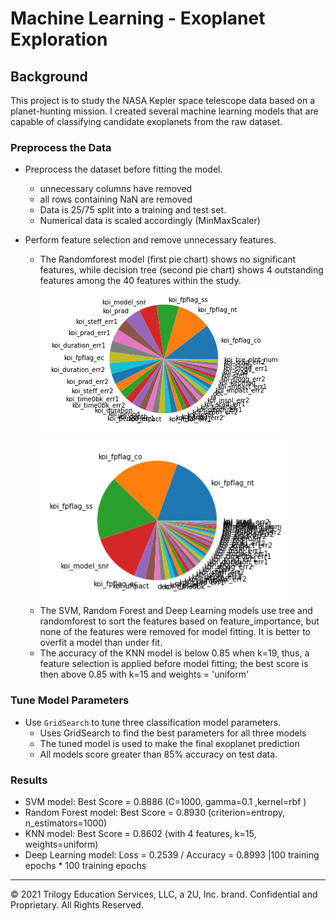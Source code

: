 # Machine Learning - Exoplanet Exploration


## Background

This project is to study the NASA Kepler space telescope data based on a planet-hunting mission. I created several machine learning models that are capable of classifying candidate exoplanets from the raw dataset.

### Preprocess the Data

* Preprocess the dataset before fitting the model.
    - unnecessary columns have removed
    - all rows containing NaN are removed
    - Data is 25/75 split into a training and test set.
    - Numerical data is scaled accordingly (MinMaxScaler)
    
* Perform feature selection and remove unnecessary features.
    - The Randomforest model (first pie chart) shows no significant features, while decision tree (second pie chart) shows 4 outstanding features among the 40 features within the study. <br>
    ![rf_pie](image/RF_pie.png)
    ![tree_pie](image/tree_pie.png)
    - The SVM, Random Forest and Deep Learning models use tree and randomforest to sort the features based on feature_importance, but none of the features were removed for model fitting. It is better to overfit a model than under fit.
    - The accuracy of the KNN model is below 0.85 when k=19, thus, a feature selection is applied before model fitting; the best score is then above 0.85 with k=15 and weights = 'uniform'




### Tune Model Parameters

* Use `GridSearch` to tune three classification model parameters.
    - Uses GridSearch to find the best parameters for all three models
    - The tuned model is used to make the final exoplanet prediction
    - All models score greater than 85% accuracy on test data.

### Results

* SVM model: Best Score = 0.8886 (C=1000, gamma=0.1 ,kernel=rbf )
* Random Forest model: Best Score = 0.8930 (criterion=entropy, n_estimators=1000)
* KNN model: Best Score = 0.8602 (with 4 features, k=15,  weights=uniform)
* Deep Learning model: Loss = 0.2539 / Accuracy = 0.8993 |100 training epochs * 100 training epochs


- - -

© 2021 Trilogy Education Services, LLC, a 2U, Inc. brand. Confidential and Proprietary. All Rights Reserved.